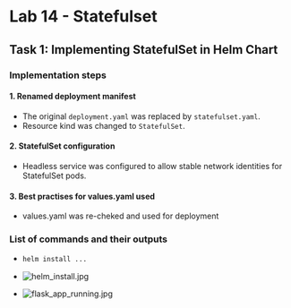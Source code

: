 # Lab 14 - Statefulset

## Task 1: Implementing StatefulSet in Helm Chart

### Implementation steps

#### 1. Renamed deployment manifest
- The original `deployment.yaml` was replaced by `statefulset.yaml`.
- Resource kind was changed to `StatefulSet`.

#### 2. StatefulSet configuration
- Headless service was configured to allow stable network identities for StatefulSet pods.

#### 3. Best practises for values.yaml used
- values.yaml was re-cheked and used for deployment

### List of commands and their outputs
- ```cmd
  helm install ...
  ```
  
- ![helm_install.jpg](img/helm_install.jpg)
  
- ![flask_app_running.jpg](img/flask_app_running.jpg)
